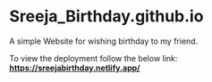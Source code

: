 # Sreeja_Birthday.github.io
A simple Website for wishing birthday to my friend.

To view the deployment follow the below link:
**https://sreejabirthday.netlify.app/**
